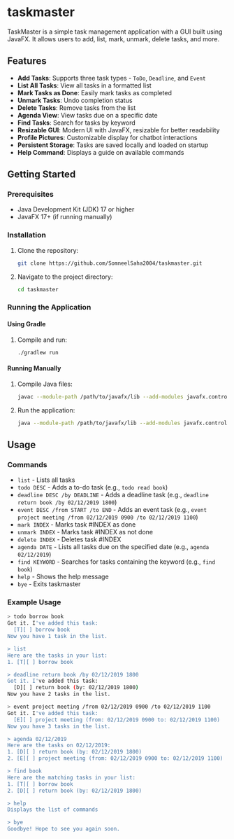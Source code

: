 # taskmaster

TaskMaster is a simple task management application with a GUI built using JavaFX. It allows users to add, list, mark, unmark, delete tasks, and more.

## Features

- **Add Tasks**: Supports three task types - `ToDo`, `Deadline`, and `Event`
- **List All Tasks**: View all tasks in a formatted list
- **Mark Tasks as Done**: Easily mark tasks as completed
- **Unmark Tasks**: Undo completion status
- **Delete Tasks**: Remove tasks from the list
- **Agenda View**: View tasks due on a specific date
- **Find Tasks**: Search for tasks by keyword
- **Resizable GUI**: Modern UI with JavaFX, resizable for better readability
- **Profile Pictures**: Customizable display for chatbot interactions
- **Persistent Storage**: Tasks are saved locally and loaded on startup
- **Help Command**: Displays a guide on available commands

## Getting Started

### Prerequisites

- Java Development Kit (JDK) 17 or higher
- JavaFX 17+ (if running manually)

### Installation

1. Clone the repository:
    ```sh
    git clone https://github.com/SomneelSaha2004/taskmaster.git
    ```
2. Navigate to the project directory:
    ```sh
    cd taskmaster
    ```

### Running the Application

#### Using Gradle
1. Compile and run:
    ```sh
    ./gradlew run
    ```

#### Running Manually
1. Compile Java files:
    ```sh
    javac --module-path /path/to/javafx/lib --add-modules javafx.controls,javafx.fxml -d bin src/taskmaster/Main.java
    ```
2. Run the application:
    ```sh
    java --module-path /path/to/javafx/lib --add-modules javafx.controls,javafx.fxml -cp bin taskmaster.Main
    ```

## Usage

### Commands

- `list` - Lists all tasks
- `todo DESC` - Adds a to-do task (e.g., `todo read book`)
- `deadline DESC /by DEADLINE` - Adds a deadline task (e.g., `deadline return book /by 02/12/2019 1800`)
- `event DESC /from START /to END` - Adds an event task (e.g., `event project meeting /from 02/12/2019 0900 /to 02/12/2019 1100`)
- `mark INDEX` - Marks task #INDEX as done
- `unmark INDEX` - Marks task #INDEX as not done
- `delete INDEX` - Deletes task #INDEX
- `agenda DATE` - Lists all tasks due on the specified date (e.g., `agenda 02/12/2019`)
- `find KEYWORD` - Searches for tasks containing the keyword (e.g., `find book`)
- `help` - Shows the help message
- `bye` - Exits taskmaster

### Example Usage

```sh
> todo borrow book
Got it. I've added this task:
  [T][ ] borrow book
Now you have 1 task in the list.

> list
Here are the tasks in your list:
1. [T][ ] borrow book

> deadline return book /by 02/12/2019 1800
Got it. I've added this task:
  [D][ ] return book (by: 02/12/2019 1800)
Now you have 2 tasks in the list.

> event project meeting /from 02/12/2019 0900 /to 02/12/2019 1100
Got it. I've added this task:
  [E][ ] project meeting (from: 02/12/2019 0900 to: 02/12/2019 1100)
Now you have 3 tasks in the list.

> agenda 02/12/2019
Here are the tasks on 02/12/2019:
1. [D][ ] return book (by: 02/12/2019 1800)
2. [E][ ] project meeting (from: 02/12/2019 0900 to: 02/12/2019 1100)

> find book
Here are the matching tasks in your list:
1. [T][ ] borrow book
2. [D][ ] return book (by: 02/12/2019 1800)

> help
Displays the list of commands

> bye
Goodbye! Hope to see you again soon.